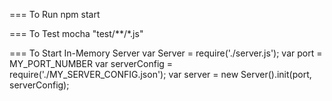=== To Run
npm start

=== To Test
mocha "test/**/*.js"

=== To Start In-Memory Server
var Server = require('./server.js');
var port = MY_PORT_NUMBER
var serverConfig = require('./MY_SERVER_CONFIG.json');
var server = new Server().init(port, serverConfig);

